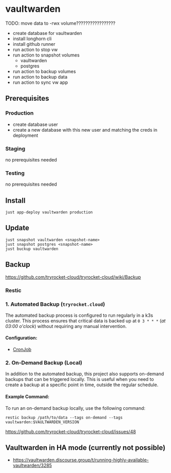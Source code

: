 # vaultwarden

TODO: move data to -rwx volume?????????????????
- create database for vaultwarden
- install longhorn cli
- install github runner
- run action to stop vw
- run action to snapshot volumes
  - vaultwarden
  - postgres
- run action to backup volumes
- run action to backup data
- run action to sync vw app


## Prerequisites

### Production

- create database user
- create a new database with this new user and matching the creds in deployment

### Staging

no prerequisites needed

### Testing

no prerequisites needed

## Install 

    just app-deploy vaultwarden production

## Update

    just snapshot vaultwarden <snapshot-name>
    just snapshot postgres <snapshot-name>
    just buckup vaultwarden

## Backup

https://github.com/tryrocket-cloud/tryrocket-cloud/wiki/Backup

### Restic

### 1. Automated Backup (`tryrocket.cloud`)

The automated backup process is configured to run regularly in a k3s cluster. This process ensures that critical data is backed up at `0 3 * * *` (*at 03:00 o'clock*) without requiring any manual intervention.

#### Configuration:

- [CronJob](./overlays/production/backup/backup-cronjob.yaml)

### 2. On-Demand Backup (Local)

In addition to the automated backup, this project also supports on-demand backups that can be triggered locally. This is useful when you need to create a backup at a specific point in time, outside the regular schedule.

#### Example Command:

To run an on-demand backup locally, use the following command:

    restic backup /path/to/data --tags on-demand --tags vaultwarden:$VAULTWARDEN_VERSION

https://github.com/tryrocket-cloud/tryrocket-cloud/issues/48

## Vaultwarden in HA mode (currently not possible)

- https://vaultwarden.discourse.group/t/running-highly-available-vaultwarden/3285

